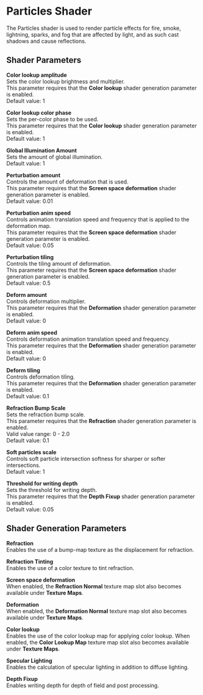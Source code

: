 # Particles Shader<a name="shader-ref-particles"></a>

The Particles shader is used to render particle effects for fire, smoke, lightning, sparks, and fog that are affected by light, and as such cast shadows and cause reflections\.

## Shader Parameters<a name="shader-ref-particles-shader-parameters"></a>

**Color lookup amplitude**  
Sets the color lookup brightness and multiplier\.  
This parameter requires that the **Color lookup** shader generation parameter is enabled\.  
Default value: 1

**Color lookup color phase**  
Sets the per\-color phase to be used\.  
This parameter requires that the **Color lookup** shader generation parameter is enabled\.  
Default value: 1

**Global Illumination Amount**  
Sets the amount of global illumination\.  
Default value: 1

**Perturbation amount**  
Controls the amount of deformation that is used\.  
This parameter requires that the **Screen space deformation** shader generation parameter is enabled\.  
Default value: 0\.01

**Perturbation anim speed**  
Controls animation translation speed and frequency that is applied to the deformation map\.  
This parameter requires that the **Screen space deformation** shader generation parameter is enabled\.  
Default value: 0\.05

**Perturbation tiling**  
Controls the tiling amount of deformation\.  
This parameter requires that the **Screen space deformation** shader generation parameter is enabled\.  
Default value: 0\.5

**Deform amount**  
Controls deformation multiplier\.  
This parameter requires that the **Deformation** shader generation parameter is enabled\.  
Default value: 0

**Deform anim speed**  
Controls deformation animation translation speed and frequency\.  
This parameter requires that the **Deformation** shader generation parameter is enabled\.  
Default value: 0

**Deform tiling**  
Controls deformation tiling\.  
This parameter requires that the **Deformation** shader generation parameter is enabled\.  
Default value: 0\.1

**Refraction Bump Scale**  
Sets the refraction bump scale\.  
This parameter requires that the **Refraction** shader generation parameter is enabled\.  
Valid value range: 0 \- 2\.0  
Default value: 0\.1

**Soft particles scale**  
Controls soft particle intersection softness for sharper or softer intersections\.  
Default value: 1

**Threshold for writing depth**  
Sets the threshold for writing depth\.  
This parameter requires that the **Depth Fixup** shader generation parameter is enabled\.  
Default value: 0\.05

## Shader Generation Parameters<a name="shader-ref-particles-shader-generation-parameters"></a>

**Refraction**  
Enables the use of a bump\-map texture as the displacement for refraction\.

**Refraction Tinting**  
Enables the use of a color texture to tint refraction\.

**Screen space deformation**  
When enabled, the **Refraction Normal** texture map slot also becomes available under **Texture Maps**\.

**Deformation**  
When enabled, the **Deformation Normal** texture map slot also becomes available under **Texture Maps**\.

**Color lookup**  
Enables the use of the color lookup map for applying color lookup\. When enabled, the **Color Lookup Map** texture map slot also becomes available under **Texture Maps**\.

**Specular Lighting**  
Enables the calculation of specular lighting in addition to diffuse lighting\.

**Depth Fixup**  
Enables writing depth for depth of field and post processing\.